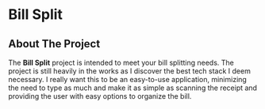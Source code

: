# Bill Split

## About The Project
The **Bill Split** project is intended to meet your bill splitting needs. The project is still heavily in the works as I discover the best tech stack I deem necessary.
I really want this to be an easy-to-use application, minimizing the need to type as much and make it as simple as scanning the receipt and providing the user with easy options
to organize the bill.
